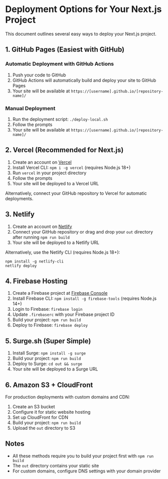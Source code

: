 # Deployment Options for Your Next.js Project

This document outlines several easy ways to deploy your Next.js project.

## 1. GitHub Pages (Easiest with GitHub)

### Automatic Deployment with GitHub Actions
1. Push your code to GitHub
2. GitHub Actions will automatically build and deploy your site to GitHub Pages
3. Your site will be available at `https://[username].github.io/[repository-name]/`

### Manual Deployment
1. Run the deployment script: `./deploy-local.sh`
2. Follow the prompts
3. Your site will be available at `https://[username].github.io/[repository-name]/`

## 2. Vercel (Recommended for Next.js)

1. Create an account on [Vercel](https://vercel.com/)
2. Install Vercel CLI: `npm i -g vercel` (requires Node.js 18+)
3. Run `vercel` in your project directory
4. Follow the prompts
5. Your site will be deployed to a Vercel URL

Alternatively, connect your GitHub repository to Vercel for automatic deployments.

## 3. Netlify

1. Create an account on [Netlify](https://netlify.com/)
2. Connect your GitHub repository or drag and drop your `out` directory after running `npm run build`
3. Your site will be deployed to a Netlify URL

Alternatively, use the Netlify CLI (requires Node.js 18+):
```
npm install -g netlify-cli
netlify deploy
```

## 4. Firebase Hosting

1. Create a Firebase project at [Firebase Console](https://console.firebase.google.com/)
2. Install Firebase CLI: `npm install -g firebase-tools` (requires Node.js 14+)
3. Login to Firebase: `firebase login`
4. Update `.firebaserc` with your Firebase project ID
5. Build your project: `npm run build`
6. Deploy to Firebase: `firebase deploy`

## 5. Surge.sh (Super Simple)

1. Install Surge: `npm install -g surge`
2. Build your project: `npm run build`
3. Deploy to Surge: `cd out && surge`
4. Your site will be deployed to a Surge URL

## 6. Amazon S3 + CloudFront

For production deployments with custom domains and CDN:

1. Create an S3 bucket
2. Configure it for static website hosting
3. Set up CloudFront for CDN
4. Build your project: `npm run build`
5. Upload the `out` directory to S3

## Notes

- All these methods require you to build your project first with `npm run build`
- The `out` directory contains your static site
- For custom domains, configure DNS settings with your domain provider 